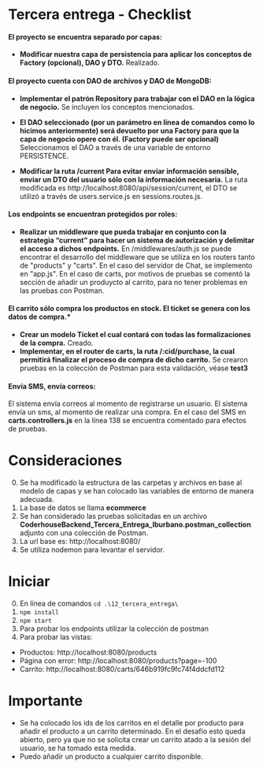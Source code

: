 # Tercera entrega - Checklist
#### El proyecto se encuentra separado por capas:
* **Modificar nuestra capa de persistencia para aplicar los conceptos de Factory (opcional), DAO y DTO.**
Realizado.

#### El proyecto cuenta con DAO de archivos y DAO de MongoDB:
* **Implementar el patrón Repository para trabajar con el DAO en la lógica de negocio.** 
Se incluyen los conceptos mencionados.

* **El DAO seleccionado (por un parámetro en línea de comandos como lo hicimos anteriormente) será devuelto por una Factory para que la capa de negocio opere con él. (Factory puede ser opcional)**
Seleccionamos el DAO a través de una variable de entorno PERSISTENCE.

* **Modificar la ruta  /current Para evitar enviar información sensible, enviar un DTO del usuario sólo con la información necesaria.**
La ruta modificada es http://localhost:8080/api/session/current, el DTO se utilizó a través de users.service.js en sessions.routes.js.

#### Los endpoints se encuentran protegidos por roles:
* **Realizar un middleware que pueda trabajar en conjunto con la estrategia “current” para hacer un sistema de autorización y delimitar el acceso a dichos endpoints.**
En /middlewares/auth.js se puede encontrar el desarrollo del middleware que se utiliza en los routers tanto de "products" y "carts". En el caso del servidor de Chat, se implemento en "app.js". En el caso de carts, por motivos de pruebas se comentó la sección de añadir un produycto al carrito, para no tener problemas en las pruebas con Postman.

#### El carrito sólo compra los productos en stock. El ticket se genera con los datos de compra.*
* **Crear un modelo Ticket el cual contará con todas las formalizaciones de la compra.**
Creado.
* **Implementar, en el router de carts, la ruta /:cid/purchase, la cual permitirá finalizar el proceso de compra de dicho carrito.**
Se crearon pruebas en la colección de Postman para esta validación, véase **test3**

#### Envía SMS, envía correos:
El sistema envía correos al momento de registrarse un usuario. El sistema envía un sms, al momento de realizar una compra. En el caso del SMS en **carts.controllers.js** en la línea 138 se encuentra comentado para efectos de pruebas. 

# Consideraciones
0. Se ha modificado la estructura de las carpetas y archivos en base al modelo de capas y se han colocado las variables de entorno de manera adecuada.
1. La base de datos se llama **ecommerce**
2. Se han considerado las pruebas solicitadas en un archivo **CoderhouseBackend_Tercera_Entrega_lburbano.postman_collection** adjunto con una colección de Postman.
3. La url base es: http://localhost:8080/
4. Se utiliza nodemon para levantar el servidor.

# Iniciar
0. En línea de comandos `cd .\12_tercera_entrega\`
1. `npm install`
2. `npm start`
3. Para probar los endpoints utilizar la colección de postman
4. Para probar las vistas:
* Productos: http://localhost:8080/products 
* Página con error: http://localhost:8080/products?page=-100
* Carrito: http://localhost:8080/carts/646b919fc9fc74f4ddcfd112

# Importante
- Se ha colocado los ids de los carritos en el detalle por producto para añadir el producto a un carrito determinado. En el desafío esto queda abierto, pero ya que no se solicita crear un carrito atado a la sesión del usuario, se ha tomado esta medida.
- Puedo añadir un producto a cualquier carrito disponible.
